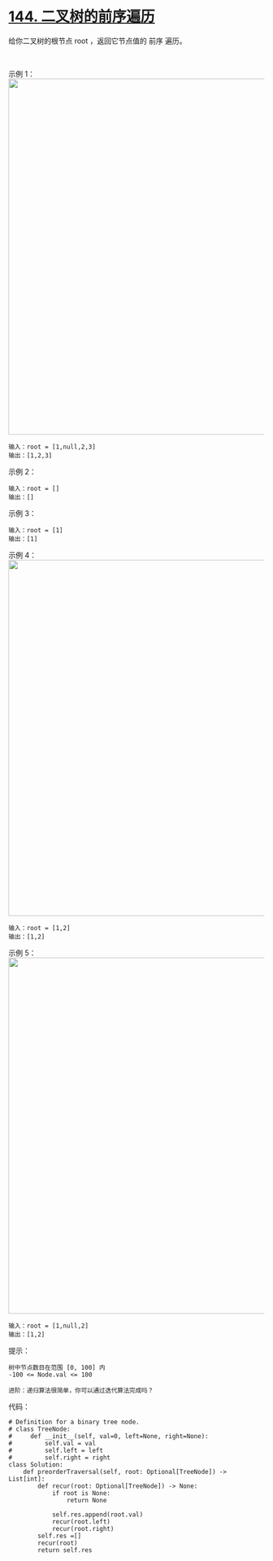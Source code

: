 # [144. 二叉树的前序遍历](https://leetcode-cn.com/problems/binary-tree-preorder-traversal/)

给你二叉树的根节点 root ，返回它节点值的 前序 遍历。

 

示例 1：
<img src="https://assets.leetcode.com/uploads/2020/09/15/inorder_1.jpg" width="700" />
```
输入：root = [1,null,2,3]
输出：[1,2,3]
```
示例 2：
```
输入：root = []
输出：[]
```
示例 3：
```
输入：root = [1]
输出：[1]
```
示例 4：
<img src="https://assets.leetcode.com/uploads/2020/09/15/inorder_5.jpg" width="700" />
```
输入：root = [1,2]
输出：[1,2]
```
示例 5：
<img src="https://assets.leetcode.com/uploads/2020/09/15/inorder_4.jpg" width="700" />
```
输入：root = [1,null,2]
输出：[1,2]
```

提示：
```
树中节点数目在范围 [0, 100] 内
-100 <= Node.val <= 100
```
```
进阶：递归算法很简单，你可以通过迭代算法完成吗？
```

代码：
```python3
# Definition for a binary tree node.
# class TreeNode:
#     def __init__(self, val=0, left=None, right=None):
#         self.val = val
#         self.left = left
#         self.right = right
class Solution:
    def preorderTraversal(self, root: Optional[TreeNode]) -> List[int]:
        def recur(root: Optional[TreeNode]) -> None:
            if root is None:
                return None
            
            self.res.append(root.val)
            recur(root.left)
            recur(root.right)
        self.res =[]
        recur(root)
        return self.res
```